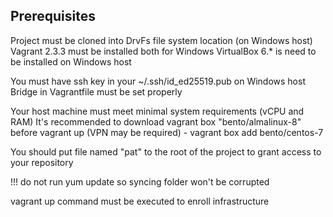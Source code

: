 ## Prerequisites

Project must be cloned into DrvFs file system location (on Windows host)
Vagrant 2.3.3 must be installed both for Windows
VirtualBox 6.* is need to be installed on Windows host

You must have ssh key in your ~/.ssh/id_ed25519.pub on Windows host
Bridge in Vagrantfile must be set properly

Your host machine must meet minimal system requirements (vCPU and RAM)
It's recommended to download vagrant box "bento/almalinux-8" before vagrant up (VPN may be required) - vagrant box add bento/centos-7

You should put file named "pat" to the root of the project to grant access to your repository 

!!! do not run yum update so syncing folder won't be corrupted

vagrant up command must be executed to enroll infrastructure

##
